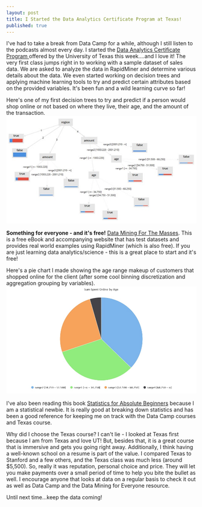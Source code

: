 ```yaml
---
layout: post
title: I Started the Data Analytics Certificate Program at Texas!
published: true
---
```

I've had to take a break from Data Camp for a while, although I still listen to the podcasts almost every day. I started the <a href="https://professionaled.utexas.edu/data-analytics-certificate-program" target="_blank">Data Analytics Certificate Program </a>offered by the University of Texas this week....and I love it! The very first class jumps right in to working with a sample dataset of sales data. We are asked to analyze the data in RapidMiner and determine various details about the data. We even started working on decision trees and applying machine learning tools to try and predict certain attributes based on the provided variables. It's been fun and a wild learning curve so far! 

Here's one of my first decision trees to try and predict if a person would shop online or not based on where they live, their age, and the amount of the transaction. 
![Decision Tree](/images/UT-T1-Decision-Tree.JPG)

<b>Something for everyone - and it's free!</b> <a href="https://docs.rapidminer.com/downloads/DataMiningForTheMasses.pdf" target="_blank">Data Mining For The Masses</a>. This is a free eBook and accompanying website that has test datasets and provides real world examples using RapidMiner (which is also free). If you are just learning data analytics/science - this is a great place to start and it's free!

Here's a pie chart I made showing the age range makeup of customers that shopped online for the client (after some cool binning discretization and aggregation grouping by variables). 
![Pie Chart](/images/UT-T1-Pie.jpeg)

I've also been reading this book <a href="https://www.amazon.com/Statistics-Absolute-Beginners-English-Introduction-ebook/dp/B0761PT1FD" target="_blank">Statistics for Absolute Beginners</a> because I am a statistical newbie. It is really good at breaking down statistics and has been a good reference for keeping me on track with the Data Camp courses and Texas course. 

Why did I choose the Texas course? I can't lie - I looked at Texas first because I am from Texas and love UT! But, besides that, it is a great course that is immersive and gets you going right away. Additionally, I think having a well-known school on a resume is part of the value. I compared Texas to Stanford and a few others, and the Texas class was much less (around $5,500). So, really it was reputation, personal choice and price. They will let you make payments over a small period of time to help you bite the bullet as well. I encourage anyone that looks at data on a regular basis to check it out as well as Data Camp and the Data Mining for Everyone resource. 

Until next time...keep the data coming!
